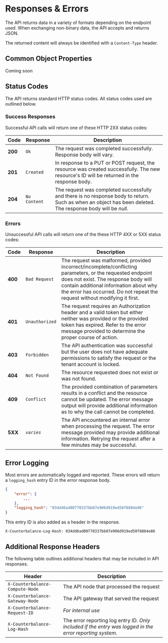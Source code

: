 # Responses & Errors

The API returns data in a variety of formats depending on the endpoint used. When exchanging non-binary data, the API accepts and returns JSON. 

The returned content will always be identified with a `Content-Type` header.

## Common Object Properties
Coming soon

## Status Codes

The API returns standard HTTP status codes. All status codes used are outlined below.

### Success Responses

Successful API calls will return one of these HTTP 2XX status codes:

Code | Response | Description
-----|----------|---------
**200** | `Ok` | The request was completed successfully. Response body will vary.
**201** | `Created` | In response to a PUT or POST request, the resource was created successfully. The new resource's ID will be returned in the response body.
**204** | `No Content` | The request was completed successfully and there is no response body to return. Such as when an object has been deleted. The response body will be _null_.


### Errors

Unsuccessful API calls will return one of the these HTTP 4XX or 5XX status codes:

Code | Response | Description
-----|----------|---------
**400** | `Bad Request` | The request was malformed, provided incorrect/incomplete/conflicting parameters, or the requested endpoint does not exist. The response body will contain additional information about why the error has occurred. Do not repeat the request without modifying it first.
**401** | `Unauthorized` | The request requires an Authorization header and a valid token but either neither was provided or the provided token has expired. Refer to the error message provided to determine the proper course of action. 
**403** | `Forbidden` | The API authentication was successful but the user does not have adequate permissions to satisfy the request or the tenant account is locked.
**404** | `Not Found` | The resource requested does not exist or was not found.
**409** | `Conflict` | The provided combination of parameters results in a conflict and the resource cannot be updated. The error message output will provide additional information as to why the call cannot be completed.
**5XX** | _`varies`_ | The API encountered an internal error when processing the request. The error message provided may provide additional information. Retrying the request after a few minutes may be successful.

## Error Logging

Most errors are automatically logged and reported. These errors will return a `logging_hash` entry ID in the error response body.

```json
{
    "error": {
        ...
    },
    "logging_hash": "034dd6ad00770337bb07e906d919ed50f8884e86"
}
```

This entry ID is also added as a header in the response.

```
X-Counterbalance-Log-Hash: 034dd6ad00770337bb07e906d919ed50f8884e86
```

## Additional Response Headers

The following table outlines additional headers that may be included in API responses.

Header | Description
-------|------------
`X-Counterbalance-Compute-Node` | The API node that processed the request
`X-Counterbalance-Gateway-Node` | The API gateway that served the request
`X-Counterbalance-Request-ID`   | _For internal use_
`X-Counterbalance-Log-Hash`     | The error reporting log entry ID. _Only included if the entry was logged in the error reporting system._

